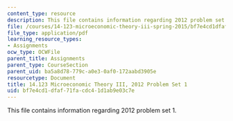 ```yaml
---
content_type: resource
description: This file contains information regarding 2012 problem set 1.
file: /courses/14-123-microeconomic-theory-iii-spring-2015/bf7e4cd1dfaf71facdc41d1ab9e03c7e_MIT14_123S15_PSet_1_12.pdf
file_type: application/pdf
learning_resource_types:
- Assignments
ocw_type: OCWFile
parent_title: Assignments
parent_type: CourseSection
parent_uid: ba5a8d78-779c-a0e3-0af0-172aabd3905e
resourcetype: Document
title: 14.123 Microeconomic Theory III, 2012 Problem Set 1
uid: bf7e4cd1-dfaf-71fa-cdc4-1d1ab9e03c7e
---
```

This file contains information regarding 2012 problem set 1.


